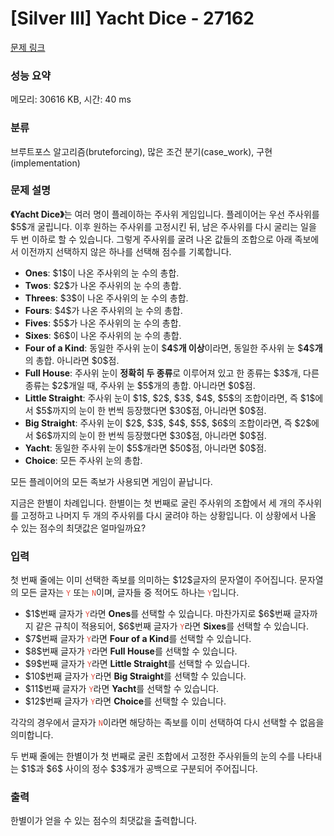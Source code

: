 # [Silver III] Yacht Dice - 27162 

[문제 링크](https://www.acmicpc.net/problem/27162) 

### 성능 요약

메모리: 30616 KB, 시간: 40 ms

### 분류

브루트포스 알고리즘(bruteforcing), 많은 조건 분기(case_work), 구현(implementation)

### 문제 설명

<p><strong>《Yacht Dice》</strong>는 여러 명이 플레이하는 주사위 게임입니다. 플레이어는 우선 주사위를 $5$개 굴립니다. 이후 원하는 주사위를 고정시킨 뒤, 남은 주사위를 다시 굴리는 일을 두 번 이하로 할 수 있습니다. 그렇게 주사위를 굴려 나온 값들의 조합으로 아래 족보에서 이전까지 선택하지 않은 하나를 선택해 점수를 기록합니다.</p>

<ul>
	<li><strong>Ones</strong>: $1$이 나온 주사위의 눈 수의 총합.</li>
	<li><strong>Twos</strong>: $2$가 나온 주사위의 눈 수의 총합.</li>
	<li><strong>Threes</strong>: $3$이 나온 주사위의 눈 수의 총합.</li>
	<li><strong>Fours</strong>: $4$가 나온 주사위의 눈 수의 총합.</li>
	<li><strong>Fives</strong>: $5$가 나온 주사위의 눈 수의 총합.</li>
	<li><strong>Sixes</strong>: $6$이 나온 주사위의 눈 수의 총합.</li>
	<li><strong>Four of a Kind</strong>: 동일한 주사위 눈이 $<strong>4</strong>$<strong>개 이상</strong>이라면, 동일한 주사위 눈 $<strong>4</strong>$<strong>개</strong>의 총합. 아니라면 $0$점.</li>
	<li><strong>Full House</strong>: 주사위 눈이 <strong>정확히 두 종류</strong>로 이루어져 있고 한 종류는 $3$개, 다른 종류는 $2$개일 때, 주사위 눈 $5$개의 총합. 아니라면 $0$점.</li>
	<li><strong>Little Straight</strong>: 주사위 눈이 $1$, $2$, $3$, $4$, $5$의 조합이라면, 즉 $1$에서 $5$까지의 눈이 한 번씩 등장했다면 $30$점, 아니라면 $0$점.</li>
	<li><strong>Big Straight</strong>: 주사위 눈이 $2$, $3$, $4$, $5$, $6$의 조합이라면, 즉 $2$에서 $6$까지의 눈이 한 번씩 등장했다면 $30$점, 아니라면 $0$점.</li>
	<li><strong>Yacht</strong>: 동일한 주사위 눈이 $5$개라면 $50$점, 아니라면 $0$점.</li>
	<li><strong>Choice</strong>: 모든 주사위 눈의 총합.</li>
</ul>

<p>모든 플레이어의 모든 족보가 사용되면 게임이 끝납니다.</p>

<p>지금은 한별이 차례입니다. 한별이는 첫 번째로 굴린 주사위의 조합에서 세 개의 주사위를 고정하고 나머지 두 개의 주사위를 다시 굴려야 하는 상황입니다. 이 상황에서 나올 수 있는 점수의 최댓값은 얼마일까요?</p>

### 입력 

 <p>첫 번째 줄에는 이미 선택한 족보를 의미하는 $12$글자의 문자열이 주어집니다. 문자열의 모든 글자는 <span style="color:#e74c3c;"><code>Y</code></span> 또는 <span style="color:#e74c3c;"><code>N</code></span>이며, 글자들 중 적어도 하나는 <span style="color:#e74c3c;"><code>Y</code></span>입니다.</p>

<ul>
	<li>$1$번째 글자가 <span style="color:#e74c3c;"><code>Y</code></span>라면 <strong>Ones</strong>를 선택할 수 있습니다. 마찬가지로 $6$번째 글자까지 같은 규칙이 적용되어, $6$번째 글자가 <span style="color:#e74c3c;"><code>Y</code></span>라면 <strong>Sixes</strong>를 선택할 수 있습니다.</li>
	<li>$7$번째 글자가 <span style="color:#e74c3c;"><code>Y</code></span>라면 <strong>Four of a Kind</strong>를 선택할 수 있습니다.</li>
	<li>$8$번째 글자가 <span style="color:#e74c3c;"><code>Y</code></span>라면 <strong>Full House</strong>를 선택할 수 있습니다.</li>
	<li>$9$번째 글자가 <span style="color:#e74c3c;"><code>Y</code></span>라면 <strong>Little Straight</strong>를 선택할 수 있습니다.</li>
	<li>$10$번째 글자가 <span style="color:#e74c3c;"><code>Y</code></span>라면 <strong>Big Straight</strong>를 선택할 수 있습니다.</li>
	<li>$11$번째 글자가 <span style="color:#e74c3c;"><code>Y</code></span>라면 <strong>Yacht</strong>를 선택할 수 있습니다.</li>
	<li>$12$번째 글자가 <span style="color:#e74c3c;"><code>Y</code></span>라면 <strong>Choice</strong>를 선택할 수 있습니다.</li>
</ul>

<p>각각의 경우에서 글자가 <span style="color:#e74c3c;"><code>N</code></span>이라면 해당하는 족보를 이미 선택하여 다시 선택할 수 없음을 의미합니다.</p>

<p>두 번째 줄에는 한별이가 첫 번째로 굴린 조합에서 고정한 주사위들의 눈의 수를 나타내는 $1$과 $6$ 사이의 정수 $3$개가 공백으로 구분되어 주어집니다.</p>

### 출력 

 <p>한별이가 얻을 수 있는 점수의 최댓값을 출력합니다.</p>

